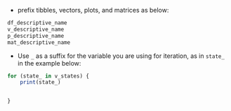
- prefix tibbles, vectors, plots, and matrices as below:

```r
df_descriptive_name
v_descriptive_name
p_descriptive_name
mat_descriptive_name

```

- Use `_` as a suffix for the variable you are using for iteration, as in `state_` in the example below:
```R
for (state_ in v_states) {
	print(state_)


}
```